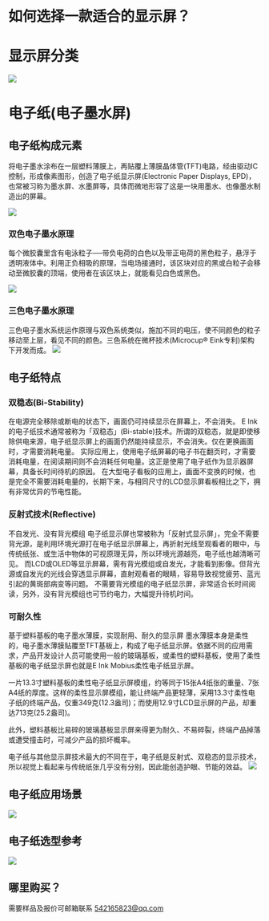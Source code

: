 # 如何选择一款适合的显示屏？ 

# 显示屏分类
![](平板显示分类.png)

# 电子纸(电子墨水屏)

## 电子纸构成元素
将电子墨水涂布在一层塑料薄膜上，再贴覆上薄膜晶体管(TFT)电路，经由驱动IC控制，形成像素图形，创造了电子纸显示屏(Electronic Paper Displays, EPD)，也常被习称为墨水屏、水墨屏等，具体而微地形容了这是一块用墨水、也像墨水制造出的屏幕。

![](电子纸组成.jpg)
### 双色电子墨水原理
每个微胶囊里含有电泳粒子──带负电荷的白色以及带正电荷的黑色粒子，悬浮于透明液体中。利用正负相吸的原理，当电场接通时，该区块对应的黑或白粒子会移动至微胶囊的顶端，使用者在该区块上，就能看见白色或黑色。

![](双色电子墨水原理.gif)
### 三色电子墨水原理

三色电子墨水系统运作原理与双色系统类似，施加不同的电压，使不同颜色的粒子移动至上层，看见不同的颜色。三色系统在微杯技术(Microcup®  Eink专利)架构下开发而成。
![](https://github.com/xudeng22/ePaper-Display-Module-selection/blob/main/%E4%B8%89%E8%89%B2%E7%94%B5%E5%AD%90%E5%A2%A8%E6%B0%B4%E5%8E%9F%E7%90%86.gif)
## 电子纸特点

### 双稳态(Bi-Stability)

在电源完全移除或断电的状态下，画面仍可持续显示在屏幕上，不会消失。
E Ink的电子纸技术通常被称为「双稳态」(Bi-stable)技术。所谓的双稳态，就是即使移除供电来源，电子纸显示屏上的画面仍然能持续显示，不会消失。仅在更换画面时，才需要消耗电量。
实际应用上，使用电子纸屏幕的电子书在翻页时，才需要消耗电量，在阅读期间则不会消耗任何电量。这正是使用了电子纸作为显示器屏幕，具备长时间待机的原因。
在大型电子看板的应用上，画面不变换的时候，也是完全不需要消耗电量的，长期下来，与相同尺寸的LCD显示屏看板相比之下，拥有非常优异的节电性能。

### 反射式技术(Reflective)

不自发光、没有背光模组
电子纸显示屏也常被称为「反射式显示屏」，完全不需要背光源，是利用环境光源打在电子纸显示屏幕上，再折射光线至观看者的眼中，与传统纸张、或生活中物体的可视原理无异，所以环境光源越亮，电子纸也越清晰可见。
而LCD或OLED等显示屏幕，需有背光模组或自发光，才能看到影像。但背光源或自发光的光线会穿透显示屏幕，直射观看者的眼睛，容易导致视觉疲劳、蓝光引起的黄斑部病变等问题。
不需要背光模组的电子纸显示屏，非常适合长时间阅读，另外，没有背光模组也可节约电力，大幅提升待机时间。

### 可耐久性

基于塑料基板的电子墨水薄膜，实现耐用、耐久的显示屏
墨水薄膜本身是柔性的，电子墨水薄膜贴覆至TFT基板上，构成了电子纸显示屏。依据不同的应用需求，产品开发设计人员可能使用一般的玻璃基板，或柔性的塑料基板，使用了柔性基板的电子纸显示屏也就是E Ink Mobius柔性电子纸显示屏。

一片13.3寸塑料基板的柔性电子纸显示屏模组，约等同于15张A4纸张的重量、7张A4纸的厚度。这样的柔性显示屏模组，能让终端产品更轻薄，采用13.3寸柔性电子纸的终端产品，仅重349克(12.3盎司)；而使用12.9寸LCD显示屏的产品，却重达713克(25.2盎司)。

此外，塑料基板比易碎的玻璃基板显示屏来得更为耐久、不易碎裂，终端产品掉落或遭受撞击时，可减少产品的损坏概率。

电子纸与其他显示屏技术最大的不同在于，电子纸是反射式、双稳态的显示技术，所以视觉上看起来与传统纸张几乎没有分别，因此能创造护眼、节能的效益。
![](电子纸特性.jpg)

## 电子纸应用场景

![](电子纸应用场景.jpg)

## 电子纸选型参考

![](电子纸选型.jpg)

## 哪里购买？

需要样品及报价可邮箱联系 542165823@qq.com




